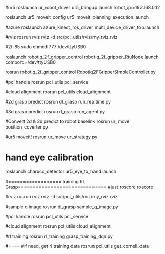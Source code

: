 #ur5
roslaunch ur_robot_driver ur5_bringup.launch robot_ip:=192.168.0.12

roslaunch ur5_moveit_config ur5_moveit_planning_execution.launch

#azure
roslaunch azure_kinect_ros_driver multi_device_driver_top.launch

#rviz
rosrun rviz rviz -d src/pcl_utils/rviz/my_rviz.rviz 

#2f-85
sudo chmod 777 /dev/ttyUSB0

roslaunch robotiq_2f_gripper_control robotiq_2f_gripper_RtuNode.launch comport:=/dev/ttyUSB0

rosrun robotiq_2f_gripper_control Robotiq2FGripperSimpleController.py


#pcl handle
rosrun pcl_utils pcl_service

#cloud alignment
rosrun pcl_utils cloud_alignment

#2d grasp predict
rosrun dl_grasp run_realtime.py

#3d grasp predict
rosrun rl_grasp run_agent.py 

#Convert 2d & 3d predict to robot baselink
rosrun ur_move position_coverter.py

#ur5 moveit! 
rosrun ur_move ur_strategy.py 

# hand eye calibration
roslaunch charuco_detector ur5_eye_to_hand.launch 

#================== training RL Grasp==============================
#just roscore
roscore

#rviz
rosrun rviz rviz -d src/pcl_utils/rviz/my_rviz.rviz 

#sample q image
rosrun dl_grasp sample_q_image.py

#pcl handle
rosrun pcl_utils pcl_service

#cloud alignment
rosrun pcl_utils cloud_alignment

#rl training
rosrun rl_training grasp_training_dqn.py

#====
#if need, get rl training data
rosrun pcl_utils get_cornell_data


